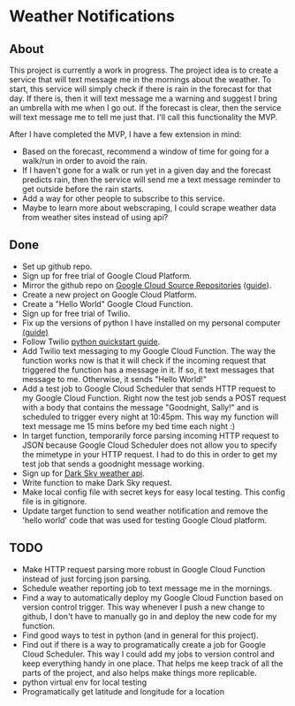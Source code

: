 # Weather Notifications

## About
This project is currently a work in progress. The project idea is to create a service that will text message me in the mornings about the weather. To start, this service will simply check if there is rain in the forecast for that day. If there is, then it will text message me a warning and suggest I bring an umbrella with me when I go out. If the forecast is clear, then the service will text message me to tell me just that. I'll call this functionality the MVP.

After I have completed the MVP, I have a few extension in mind:
* Based on the forecast, recommend a window of time for going for a walk/run in order to avoid the rain.
* If I haven't gone for a walk or run yet in a given day and the forecast predicts rain, then the service will send me a text message reminder to get outside before the rain starts.
* Add a way for other people to subscribe to this service.
* Maybe to learn more about webscraping, I could scrape weather data from weather sites instead of using api?

## Done
* Set up github repo.
* Sign up for free trial of Google Cloud Platform.
* Mirror the github repo on [Google Cloud Source Repositories](https://source.cloud.google.com/) ([guide](https://cloud.google.com/source-repositories/docs/mirroring-a-github-repository)).
* Create a new project on Google Cloud Platform.
* Create a "Hello World" Google Cloud Function.
* Sign up for free trial of Twilio.
* Fix up the versions of python I have installed on my personal computer [(guide)](https://docs.python-guide.org/starting/install3/osx/)
* Follow Twilio [python quickstart guide](https://www.twilio.com/docs/sms/quickstart/python-msg-svc).
* Add Twilio text messaging to my Google Cloud Function. The way the function works now is that it will check if the incoming request that triggered the function has a message in it. If so, it text messages that message to me. Otherwise, it sends "Hello World!"
* Add a test job to Google Cloud Scheduler that sends HTTP request to my Google Cloud Function. Right now the test job sends a POST request with a body that contains the message "Goodnight, Sally!" and is scheduled to trigger every night at 10:45pm. This way my function will text message me 15 mins before my bed time each night :)
* In target function, temporarily force parsing incoming HTTP request to JSON because Google Cloud Scheduler does not allow you to specify the mimetype in your HTTP request. I had to do this in order to get my test job that sends a goodnight message working.
* Sign up for [Dark Sky weather api](https://darksky.net/).
* Write function to make Dark Sky request.
* Make local config file with secret keys for easy local testing. This config file is in gitignore.
* Update target function to send weather notification and remove the 'hello world' code that was used for testing Google Cloud platform.

## TODO
* Make HTTP request parsing more robust in Google Cloud Function instead of just forcing json parsing.
* Schedule weather reporting job to text message me in the mornings.
* Find a way to automatically deploy my Google Cloud Function based on version control trigger. This way whenever I push a new change to github, I don't have to manually go in and deploy the new code for my function.
* Find good ways to test in python (and in general for this project).
* Find out if there is a way to programatically create a job for Google Cloud Scheduler. This way I could add my jobs to version control and keep everything handy in one place. That helps me keep track of all the parts of the project, and also helps make things more replicable.
* python virtual env for local testing
* Programatically get latitude and longitude for a location